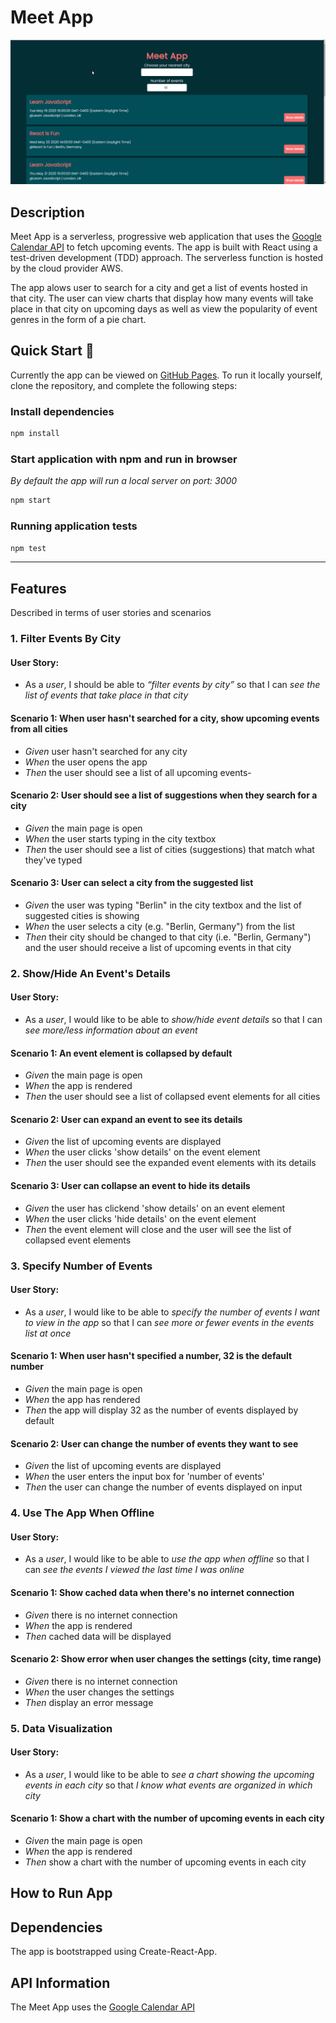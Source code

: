 # Meet App

![App Showcase Gif](/meet-app-4-3-showcase.gif)

## Description

Meet App is a serverless, progressive web application that uses the [Google Calendar API](https://developers.google.com/calendar) to fetch upcoming events. The app is built with React using a test-driven development (TDD) approach. The serverless function is hosted by the cloud provider AWS.

The app alows user to search for a city and get a list of events hosted in that city. The user can view charts that display how many events will take place in that city on upcoming days as well as view the popularity of event genres in the form of a pie chart.

## Quick Start 🚀

Currently the app can be viewed on [GitHub Pages](https://mdillemuth.github.io/meet-app/).
To run it locally yourself, clone the repository, and complete the following steps:

### Install dependencies

```bash
npm install
```

### Start application with npm and run in browser

_By default the app will run a local server on port: 3000_

```bash
npm start
```

### Running application tests

```bash
npm test
```

---

## Features

Described in terms of user stories and scenarios

### 1. Filter Events By City

#### User Story:

- As a _user_, I should be able to _“filter events by city”_ so that I can _see the list of events that take place in that city_

#### Scenario 1: When user hasn't searched for a city, show upcoming events from all cities

- _Given_ user hasn't searched for any city
- _When_ the user opens the app
- _Then_ the user should see a list of all upcoming events-

#### Scenario 2: User should see a list of suggestions when they search for a city

- _Given_ the main page is open
- _When_ the user starts typing in the city textbox
- _Then_ the user should see a list of cities (suggestions) that match what they've typed

#### Scenario 3: User can select a city from the suggested list

- _Given_ the user was typing "Berlin" in the city textbox and the list of suggested cities is showing
- _When_ the user selects a city (e.g. "Berlin, Germany") from the list
- _Then_ their city should be changed to that city (i.e. "Berlin, Germany") and the user should receive a list of upcoming events in that city

### 2. Show/Hide An Event's Details

#### User Story:

- As a _user_, I would like to be able to _show/hide event details_ so that I can _see more/less information about an event_

#### Scenario 1: An event element is collapsed by default

- _Given_ the main page is open
- _When_ the app is rendered
- _Then_ the user should see a list of collapsed event elements for all cities

#### Scenario 2: User can expand an event to see its details

- _Given_ the list of upcoming events are displayed
- _When_ the user clicks 'show details' on the event element
- _Then_ the user should see the expanded event elements with its details

#### Scenario 3: User can collapse an event to hide its details

- _Given_ the user has clickend 'show details' on an event element
- _When_ the user clicks 'hide details' on the event element
- _Then_ the event element will close and the user will see the list of collapsed event elements

### 3. Specify Number of Events

#### User Story:

- As a _user_, I would like to be able to _specify the number of events I want to view in the app_ so that I can _see more or fewer events in the events list at once_

#### Scenario 1: When user hasn't specified a number, 32 is the default number

- _Given_ the main page is open
- _When_ the app has rendered
- _Then_ the app will display 32 as the number of events displayed by default

#### Scenario 2: User can change the number of events they want to see

- _Given_ the list of upcoming events are displayed
- _When_ the user enters the input box for 'number of events'
- _Then_ the user can change the number of events displayed on input

### 4. Use The App When Offline

#### User Story:

- As a _user_, I would like to be able to _use the app when offline_ so that I can _see the events I viewed the last time I was online_

#### Scenario 1: Show cached data when there's no internet connection

- _Given_ there is no internet connection
- _When_ the app is rendered
- _Then_ cached data will be displayed

#### Scenario 2: Show error when user changes the settings (city, time range)

- _Given_ there is no internet connection
- _When_ the user changes the settings
- _Then_ display an error message

### 5. Data Visualization

#### User Story:

- As a _user_, I would like to be able to _see a chart showing the upcoming events in each city_ so that _I know what events are organized in which city_

#### Scenario 1: Show a chart with the number of upcoming events in each city

- _Given_ the main page is open
- _When_ the app is rendered
- _Then_ show a chart with the number of upcoming events in each city

## How to Run App

## Dependencies

The app is bootstrapped using Create-React-App.

## API Information

The Meet App uses the [Google Calendar API](https://developers.google.com/calendar)
